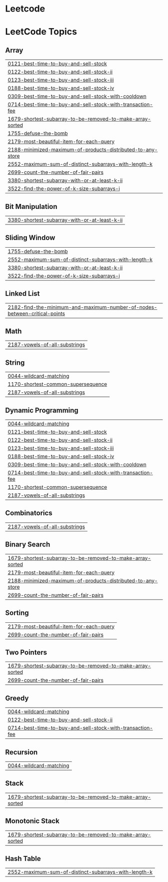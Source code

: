# Leetcode
<!---LeetCode Topics Start-->
# LeetCode Topics
## Array
|  |
| ------- |
| [0121-best-time-to-buy-and-sell-stock](https://github.com/Vis7044/Leetcode/tree/master/0121-best-time-to-buy-and-sell-stock) |
| [0122-best-time-to-buy-and-sell-stock-ii](https://github.com/Vis7044/Leetcode/tree/master/0122-best-time-to-buy-and-sell-stock-ii) |
| [0123-best-time-to-buy-and-sell-stock-iii](https://github.com/Vis7044/Leetcode/tree/master/0123-best-time-to-buy-and-sell-stock-iii) |
| [0188-best-time-to-buy-and-sell-stock-iv](https://github.com/Vis7044/Leetcode/tree/master/0188-best-time-to-buy-and-sell-stock-iv) |
| [0309-best-time-to-buy-and-sell-stock-with-cooldown](https://github.com/Vis7044/Leetcode/tree/master/0309-best-time-to-buy-and-sell-stock-with-cooldown) |
| [0714-best-time-to-buy-and-sell-stock-with-transaction-fee](https://github.com/Vis7044/Leetcode/tree/master/0714-best-time-to-buy-and-sell-stock-with-transaction-fee) |
| [1679-shortest-subarray-to-be-removed-to-make-array-sorted](https://github.com/Vis7044/Leetcode/tree/master/1679-shortest-subarray-to-be-removed-to-make-array-sorted) |
| [1755-defuse-the-bomb](https://github.com/Vis7044/Leetcode/tree/master/1755-defuse-the-bomb) |
| [2179-most-beautiful-item-for-each-query](https://github.com/Vis7044/Leetcode/tree/master/2179-most-beautiful-item-for-each-query) |
| [2188-minimized-maximum-of-products-distributed-to-any-store](https://github.com/Vis7044/Leetcode/tree/master/2188-minimized-maximum-of-products-distributed-to-any-store) |
| [2552-maximum-sum-of-distinct-subarrays-with-length-k](https://github.com/Vis7044/Leetcode/tree/master/2552-maximum-sum-of-distinct-subarrays-with-length-k) |
| [2699-count-the-number-of-fair-pairs](https://github.com/Vis7044/Leetcode/tree/master/2699-count-the-number-of-fair-pairs) |
| [3380-shortest-subarray-with-or-at-least-k-ii](https://github.com/Vis7044/Leetcode/tree/master/3380-shortest-subarray-with-or-at-least-k-ii) |
| [3522-find-the-power-of-k-size-subarrays-i](https://github.com/Vis7044/Leetcode/tree/master/3522-find-the-power-of-k-size-subarrays-i) |
## Bit Manipulation
|  |
| ------- |
| [3380-shortest-subarray-with-or-at-least-k-ii](https://github.com/Vis7044/Leetcode/tree/master/3380-shortest-subarray-with-or-at-least-k-ii) |
## Sliding Window
|  |
| ------- |
| [1755-defuse-the-bomb](https://github.com/Vis7044/Leetcode/tree/master/1755-defuse-the-bomb) |
| [2552-maximum-sum-of-distinct-subarrays-with-length-k](https://github.com/Vis7044/Leetcode/tree/master/2552-maximum-sum-of-distinct-subarrays-with-length-k) |
| [3380-shortest-subarray-with-or-at-least-k-ii](https://github.com/Vis7044/Leetcode/tree/master/3380-shortest-subarray-with-or-at-least-k-ii) |
| [3522-find-the-power-of-k-size-subarrays-i](https://github.com/Vis7044/Leetcode/tree/master/3522-find-the-power-of-k-size-subarrays-i) |
## Linked List
|  |
| ------- |
| [2182-find-the-minimum-and-maximum-number-of-nodes-between-critical-points](https://github.com/Vis7044/Leetcode/tree/master/2182-find-the-minimum-and-maximum-number-of-nodes-between-critical-points) |
## Math
|  |
| ------- |
| [2187-vowels-of-all-substrings](https://github.com/Vis7044/Leetcode/tree/master/2187-vowels-of-all-substrings) |
## String
|  |
| ------- |
| [0044-wildcard-matching](https://github.com/Vis7044/Leetcode/tree/master/0044-wildcard-matching) |
| [1170-shortest-common-supersequence](https://github.com/Vis7044/Leetcode/tree/master/1170-shortest-common-supersequence) |
| [2187-vowels-of-all-substrings](https://github.com/Vis7044/Leetcode/tree/master/2187-vowels-of-all-substrings) |
## Dynamic Programming
|  |
| ------- |
| [0044-wildcard-matching](https://github.com/Vis7044/Leetcode/tree/master/0044-wildcard-matching) |
| [0121-best-time-to-buy-and-sell-stock](https://github.com/Vis7044/Leetcode/tree/master/0121-best-time-to-buy-and-sell-stock) |
| [0122-best-time-to-buy-and-sell-stock-ii](https://github.com/Vis7044/Leetcode/tree/master/0122-best-time-to-buy-and-sell-stock-ii) |
| [0123-best-time-to-buy-and-sell-stock-iii](https://github.com/Vis7044/Leetcode/tree/master/0123-best-time-to-buy-and-sell-stock-iii) |
| [0188-best-time-to-buy-and-sell-stock-iv](https://github.com/Vis7044/Leetcode/tree/master/0188-best-time-to-buy-and-sell-stock-iv) |
| [0309-best-time-to-buy-and-sell-stock-with-cooldown](https://github.com/Vis7044/Leetcode/tree/master/0309-best-time-to-buy-and-sell-stock-with-cooldown) |
| [0714-best-time-to-buy-and-sell-stock-with-transaction-fee](https://github.com/Vis7044/Leetcode/tree/master/0714-best-time-to-buy-and-sell-stock-with-transaction-fee) |
| [1170-shortest-common-supersequence](https://github.com/Vis7044/Leetcode/tree/master/1170-shortest-common-supersequence) |
| [2187-vowels-of-all-substrings](https://github.com/Vis7044/Leetcode/tree/master/2187-vowels-of-all-substrings) |
## Combinatorics
|  |
| ------- |
| [2187-vowels-of-all-substrings](https://github.com/Vis7044/Leetcode/tree/master/2187-vowels-of-all-substrings) |
## Binary Search
|  |
| ------- |
| [1679-shortest-subarray-to-be-removed-to-make-array-sorted](https://github.com/Vis7044/Leetcode/tree/master/1679-shortest-subarray-to-be-removed-to-make-array-sorted) |
| [2179-most-beautiful-item-for-each-query](https://github.com/Vis7044/Leetcode/tree/master/2179-most-beautiful-item-for-each-query) |
| [2188-minimized-maximum-of-products-distributed-to-any-store](https://github.com/Vis7044/Leetcode/tree/master/2188-minimized-maximum-of-products-distributed-to-any-store) |
| [2699-count-the-number-of-fair-pairs](https://github.com/Vis7044/Leetcode/tree/master/2699-count-the-number-of-fair-pairs) |
## Sorting
|  |
| ------- |
| [2179-most-beautiful-item-for-each-query](https://github.com/Vis7044/Leetcode/tree/master/2179-most-beautiful-item-for-each-query) |
| [2699-count-the-number-of-fair-pairs](https://github.com/Vis7044/Leetcode/tree/master/2699-count-the-number-of-fair-pairs) |
## Two Pointers
|  |
| ------- |
| [1679-shortest-subarray-to-be-removed-to-make-array-sorted](https://github.com/Vis7044/Leetcode/tree/master/1679-shortest-subarray-to-be-removed-to-make-array-sorted) |
| [2699-count-the-number-of-fair-pairs](https://github.com/Vis7044/Leetcode/tree/master/2699-count-the-number-of-fair-pairs) |
## Greedy
|  |
| ------- |
| [0044-wildcard-matching](https://github.com/Vis7044/Leetcode/tree/master/0044-wildcard-matching) |
| [0122-best-time-to-buy-and-sell-stock-ii](https://github.com/Vis7044/Leetcode/tree/master/0122-best-time-to-buy-and-sell-stock-ii) |
| [0714-best-time-to-buy-and-sell-stock-with-transaction-fee](https://github.com/Vis7044/Leetcode/tree/master/0714-best-time-to-buy-and-sell-stock-with-transaction-fee) |
## Recursion
|  |
| ------- |
| [0044-wildcard-matching](https://github.com/Vis7044/Leetcode/tree/master/0044-wildcard-matching) |
## Stack
|  |
| ------- |
| [1679-shortest-subarray-to-be-removed-to-make-array-sorted](https://github.com/Vis7044/Leetcode/tree/master/1679-shortest-subarray-to-be-removed-to-make-array-sorted) |
## Monotonic Stack
|  |
| ------- |
| [1679-shortest-subarray-to-be-removed-to-make-array-sorted](https://github.com/Vis7044/Leetcode/tree/master/1679-shortest-subarray-to-be-removed-to-make-array-sorted) |
## Hash Table
|  |
| ------- |
| [2552-maximum-sum-of-distinct-subarrays-with-length-k](https://github.com/Vis7044/Leetcode/tree/master/2552-maximum-sum-of-distinct-subarrays-with-length-k) |
<!---LeetCode Topics End-->